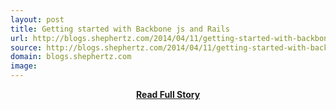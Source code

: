 ```yaml
---
layout: post
title: Getting started with Backbone js and Rails
url: http://blogs.shephertz.com/2014/04/11/getting-started-with-backbone-js-and-rails/
source: http://blogs.shephertz.com/2014/04/11/getting-started-with-backbone-js-and-rails/
domain: blogs.shephertz.com
image: 
---
```


<p></p>
<center><p><a href="http://blogs.shephertz.com/2014/04/11/getting-started-with-backbone-js-and-rails/" style='padding:25px; font-sze:18px; font-weight: bold;'>Read Full Story</a></p></center>
